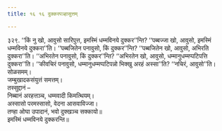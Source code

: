 ```yaml
---
title: १६ १६ दुक्करपञ्हासुत्तम्

---
```


३२९. ‘‘किं नु खो, आवुसो सारिपुत्त, इमस्मिं धम्मविनये दुक्कर’’न्ति? ‘‘पब्बज्जा खो, आवुसो, इमस्मिं धम्मविनये दुक्करा’’ति। ‘‘पब्बजितेन पनावुसो, किं दुक्कर’’न्ति? ‘‘पब्बजितेन खो, आवुसो, अभिरति दुक्करा’’ति। ‘‘अभिरतेन पनावुसो, किं दुक्कर’’न्ति? ‘‘अभिरतेन खो, आवुसो, धम्मानुधम्मप्पटिपत्ति दुक्करा’’ति। ‘‘कीवचिरं पनावुसो, धम्मानुधम्मप्पटिपन्नो भिक्खु अरहं अस्सा’’ति? ‘‘नचिरं, आवुसो’’ति। सोळसमम्।  
जम्बुखादकसंयुत्तं समत्तम्।  
तस्सुद्दानं –  
निब्बानं अरहत्तञ्च, धम्मवादी किमत्थियम्।  
अस्सासो परमस्सासो, वेदना आसवाविज्जा।  
तण्हा ओघा उपादानं, भवो दुक्खञ्च सक्कायो॥  
इमस्मिं धम्मविनये दुक्करन्ति॥  